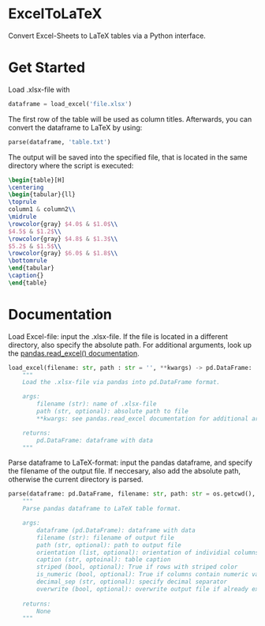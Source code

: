 # ExcelToLaTeX
Convert Excel-Sheets to LaTeX tables via a Python interface.

# Get Started
Load .xlsx-file with 
```python
dataframe = load_excel('file.xlsx')
```
The first row of the table will be used as column titles. Afterwards, you can convert the dataframe to LaTeX by using:
```python
parse(dataframe, 'table.txt')
```
The output will be saved into the specified file, that is located in the same directory where the script is executed:
```latex
\begin{table}[H]
\centering
\begin{tabular}{ll}
\toprule
column1 & column2\\ 
\midrule
\rowcolor{gray} $4.0$ & $1.0$\\
$4.5$ & $1.2$\\
\rowcolor{gray} $4.8$ & $1.3$\\
$5.2$ & $1.5$\\
\rowcolor{gray} $6.0$ & $1.8$\\
\bottomrule
\end{tabular}
\caption{}
\end{table}
```

# Documentation
Load Excel-file: input the .xlsx-file. If the file is located in a different directory, also specify the absolute path. For additional arguments, look up the [pandas.read_excel() documentation](https://pandas.pydata.org/docs/reference/api/pandas.read_excel.html).
```python
load_excel(filename: str, path : str = '', **kwargs) -> pd.DataFrame:
	"""
	Load the .xlsx-file via pandas into pd.DataFrame format.

	args:
		filename (str): name of .xlsx-file
		path (str, optional): absolute path to file
		**kwargs: see pandas.read_excel documentation for additional arguments: 

	returns:
		pd.DataFrame: dataframe with data
	"""
```
Parse dataframe to LaTeX-format: input the pandas dataframe, and specify the filename of the output file. If neccesary, also add the absolute path, otherwise the current directory is parsed. 
```python
parse(dataframe: pd.DataFrame, filename: str, path: str = os.getcwd(), orientation: list = ['left'], caption: str = 'Table', striped: bool = True, is_numeric: bool = False, decimal_sep: str = ',', overwrite: bool = False) -> None:
	"""
	Parse pandas dataframe to LaTeX table format.

	args:
		dataframe (pd.DataFrame): dataframe with data
		filename (str): filename of output file
		path (str, optional): path to output file
		orientation (list, optional): orientation of individial columns
		caption (str, optoinal): table caption
		striped (bool, optional): True if rows with striped color
		is_numeric (bool, optional): True if columns contain numeric values
		decimal_sep (str, optional): specify decimal separator
		overwrite (bool, optional): overwrite output file if already exists
		
	returns:
		None
	"""
```
